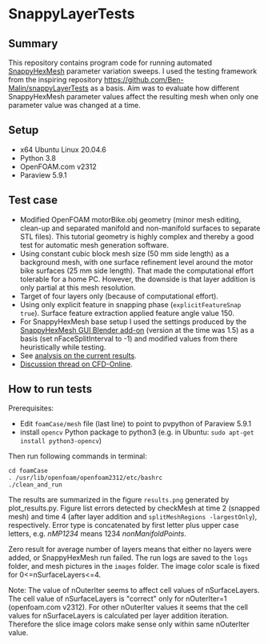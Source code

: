 # SnappyLayerTests

## Summary

This repository contains program code for running automated
[SnappyHexMesh](https://www.openfoam.com/documentation/guides/latest/doc/guide-meshing-snappyhexmesh.html)
parameter variation sweeps.
I used the testing framework from the inspiring repository
https://github.com/Ben-Malin/snappyLayerTests as a basis.
Aim was to evaluate how different SnappyHexMesh parameter values
affect the resulting mesh when only one parameter value was changed at
a time.

## Setup

* x64 Ubuntu Linux 20.04.6
* Python 3.8
* OpenFOAM.com v2312
* Paraview 5.9.1

## Test case

* Modified OpenFOAM motorBike.obj geometry (minor mesh editing,
  clean-up and separated manifold and non-manifold surfaces to
  separate STL files). This tutorial geometry is highly complex and
  thereby a good test for automatic mesh generation software.
* Using constant cubic block mesh size (50 mm side length) as a
  background mesh, with one surface refinement level around the motor
  bike surfaces (25 mm side length). That made the computational
  effort tolerable for a home PC. However, the downside is that layer
  addition is only partial at this mesh resolution.
* Target of four layers only (because of computational effort).
* Using only explicit feature in snapping phase (`explicitFeatureSnap true`).
  Surface feature extraction applied feature angle value 150.
* For SnappyHexMesh base setup I used the settings produced by the
  [SnappyHexMesh GUI Blender add-on](https://github.com/tkeskita/snappyhexmesh_gui)
  (version at the time was 1.5) as a basis (set nFaceSplitInterval to -1)
  and modified values from there heuristically while testing.
* See [analysis on the current results](./test_result_analysis.md).
* [Discussion thread on CFD-Online](https://www.cfd-online.com/Forums/openfoam-meshing/254447-snappyhexmesh-parametric-sweep-study.html).

## How to run tests

Prerequisites:

* Edit `foamCase/mesh` file (last line) to point to pvpython of Paraview 5.9.1
* install `opencv` Python package to python3 (e.g. in Ubuntu: `sudo apt-get install python3-opencv`)

Then run following commands in terminal:

```
cd foamCase
. /usr/lib/openfoam/openfoam2312/etc/bashrc
./clean_and_run
```

The results are summarized in the figure `results.png` generated by
plot_results.py. Figure list errors detected
by checkMesh at time 2 (snapped mesh) and time 4
(after layer addition and `splitMeshRegions -largestOnly`),
respectively. Error type is concatenated by first letter plus upper
case letters, e.g. *nMP1234* means 1234 *nonManifoldPoints*.

Zero result for average number of layers means that either no layers
were added, or SnappyHexMesh run failed. The run logs are saved to
the `logs` folder, and mesh pictures in the `images` folder.
The image color scale is fixed for 0<=nSurfaceLayers<=4.

Note: The value of nOuterIter seems to affect cell values of
nSurfaceLayers. The cell value of nSurfaceLayers is "correct" only for
nOuterIter=1 (openfoam.com v2312). For other nOuterIter values it
seems that the cell values for nSurfaceLayers is calculated per layer
addition iteration. Therefore the slice image colors make sense only
within same nOuterIter value.
